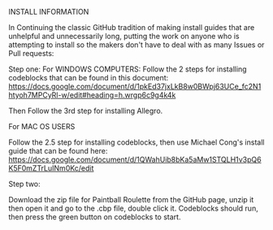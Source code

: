 INSTALL INFORMATION

In Continuing the classic GitHub tradition of making install guides that are unhelpful and unnecessarily long, putting the work on anyone who is attempting to install so the makers don't have to deal with as many Issues or Pull requests:

Step one:
For WINDOWS COMPUTERS:
Follow the 2 steps for installing codeblocks that can be found in this document:
https://docs.google.com/document/d/1pkEd37jxLkB8w0BWpj63UCe_fc2N1htyoh7MPCyRl-w/edit#heading=h.wrgp6c9g4k4k

Then Follow the 3rd step for installing Allegro.

For MAC OS USERS

Follow the 2.5 step for installing codeblocks, then use Michael Cong's install guide that can be found here:
https://docs.google.com/document/d/1QWahUib8bKa5aMw1STQLH1v3pQ6K5F0mZTrLuINm0Kc/edit


Step two:

Download the zip file for Paintball Roulette from the GitHub page, unzip it then open it and go to the .cbp file, double click it. Codeblocks should run, then press the green button on codeblocks to start.
